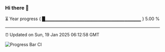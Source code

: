 ### Hi there 👋

⏳ Year progress { █▁▁▁▁▁▁▁▁▁▁▁▁▁▁▁▁▁▁▁▁▁▁▁▁▁▁▁▁▁ } 5.00 %

---

⏰ Updated on Sun, 19 Jan 2025 06:12:58 GMT

![Progress Bar CI](https://github.com/Shyam-Makwana/GitHub-Actions-Demo/workflows/Progress%20Bar%20CI/badge.svg)
